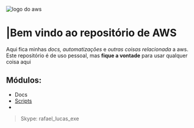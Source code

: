 ![logo do aws](https://p.kindpng.com/picc/s/152-1522129_how-to-manage-and-automate-aws-ebs-snapshots.png)
# |Bem vindo ao repositório de AWS
Aqui fica minhas _docs, automatizações_ e _outras coisas relacionada_ a aws.
Este repositório é de uso pessoal, mas **fique a vontade** para usar qualquer coisa aqui

## Módulos:
-  Docs
-  [Scripts](https://github.com/rafael-debug/AWS/tree/main/Scripts)
-  


>Skype: rafael_lucas_exe
